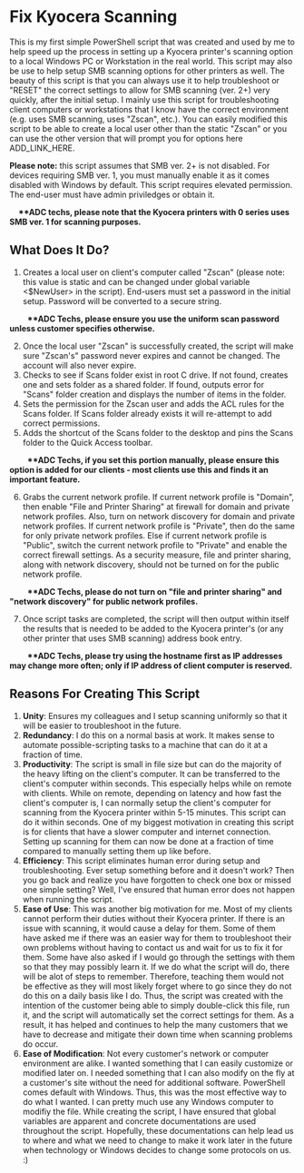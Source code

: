 # Fix Kyocera Scanning
This is my first simple PowerShell script that was created and used by me to help speed up the process in setting up a Kyocera printer's scanning option to a local Windows PC or Workstation in the real world. This script may also be use to help setup SMB scanning options for other printers as well. The beauty of this script is that you can always use it to help troubleshoot or "RESET" the correct settings to allow for SMB scanning (ver. 2+) very quickly, after the initial setup. I mainly use this script for troubleshooting client computers or workstations that I know have the correct environment (e.g. uses SMB scanning, uses "Zscan", etc.). You can easily modified this script to be able to create a local user other than the static "Zscan" or you can use the other version that will prompt you for options here ADD_LINK_HERE.

<b>Please note:</b> this script assumes that SMB ver. 2+ is not disabled. For devices requiring SMB ver. 1, you must manually enable it as it comes disabled with Windows by default. This script requires elevated permission. The end-user must have admin priviledges or obtain it. 

&nbsp; &nbsp; <b>**ADC techs, please note that the Kyocera printers with 0 series uses SMB ver. 1 for scanning purposes.</b>

## What Does It Do?
1. Creates a local user on client's computer called "Zscan" (please note: this value is static and can be changed under global variable <$NewUser> in the script). End-users must set a password in the initial setup. Password will be converted to a secure string.

&nbsp; &nbsp; &nbsp; &nbsp; <b>**ADC Techs, please ensure you use the uniform scan password unless customer specifies otherwise.</b>

2. Once the local user "Zscan" is successfully created, the script will make sure "Zscan's" password never expires and cannot be changed. The account will also never expire.
3. Checks to see if Scans folder exist in root C drive. If not found, creates one and sets folder as a shared folder. If found, outputs error for "Scans" folder creation and displays the number of items in the folder. 
4. Sets the permission for the Zscan user and adds the ACL rules for the Scans folder. If Scans folder already exists it will re-attempt to add correct permissions. 
5. Adds the shortcut of the Scans folder to the desktop and pins the Scans folder to the Quick Access toolbar. 

&nbsp; &nbsp; &nbsp; &nbsp; <b>**ADC Techs, if you set this portion manually, please ensure this option is added for our clients - most clients use this and finds it an &nbsp; &nbsp; &nbsp; &nbsp; &nbsp; &nbsp; important feature.</b>

6. Grabs the current network profile. If current network profile is "Domain", then enable "File and Printer Sharing" at firewall for domain and private network profiles. Also, turn on network discovery for domain and private network profiles. If current network profile is "Private", then do the same for only private network profiles. Else if current network profile is "Public", switch the current network profile to "Private" and enable the correct firewall settings. As a security measure, file and printer sharing, along with network discovery, should not be turned on for the public network profile. 

&nbsp; &nbsp; &nbsp; &nbsp; <b>**ADC Techs, please do not turn on "file and printer sharing" and "network discovery" for public network profiles.</b>

7. Once script tasks are completed, the script will then output within itself the results that is needed to be added to the Kyocera printer's (or any other printer that uses SMB scanning) address book entry. 

&nbsp; &nbsp; &nbsp; &nbsp; <b>**ADC Techs, please try using the hostname first as IP addresses may change more often; only if IP address of client computer is reserved.</b>

## Reasons For Creating This Script
1. <b>Unity</b>: Ensures my colleagues and I setup scanning uniformly so that it will be easier to troubleshoot in the future.  
2. <b>Redundancy</b>: I do this on a normal basis at work. It makes sense to automate possible-scripting tasks to a machine that can do it at a fraction of time.    
3. <b>Productivity</b>: The script is small in file size but can do the majority of the heavy lifting on the client's computer. It can be transferred to the client's computer within seconds. This especially helps while on remote with clients.  While on remote, depending on latency and how fast the client's computer is, I can normally setup the client's computer for scanning from the Kyocera printer within 5-15 minutes. This script can do it within seconds. One of my biggest motivation in creating this script is for clients that have a slower computer and internet connection. Setting up scanning for them can now be done at a fraction of time compared to manually setting them up like before.  
4. <b>Efficiency</b>: This script eliminates human error during setup and troubleshooting. Ever setup something before and it doesn't work? Then you go back and realize you have forgotten to check one box or missed one simple setting? Well, I've ensured that human error does not happen when running the script. 
5. <b>Ease of Use</b>: This was another big motivation for me. Most of my clients cannot perform their duties without their Kyocera printer. If there is an issue with scanning, it would cause a delay for them. Some of them have asked me if there was an easier way for them to troubleshoot their own problems without having to contact us and wait for us to fix it for them. Some have also asked if I would go through the settings with them so that they may possibly learn it. If we do what the script will do, there will be alot of steps to remember. Therefore, teaching them would not be effective as they will most likely forget where to go since they do not do this on a daily basis like I do. Thus, the script was created with the intention of the customer being able to simply double-click this file, run it, and the script will automatically set the correct settings for them. As a result, it has helped and continues to help the many customers that we have to decrease and mitigate their down time when scanning problems do occur. 
6. <b>Ease of Modification</b>: Not every customer's network or computer environment are alike. I wanted something that I can easily customize or modified later on. I needed something that I can also modify on the fly at a customer's site without the need for additional software. PowerShell comes default with Windows. Thus, this was the most effective way to do what I wanted. I can pretty much use any Windows computer to modifiy the file. While creating the script, I have ensured that global variables are apparent and concrete documentations are used throughout the script. Hopefully, these documentations can help lead us to where and what we need to change to make it work later in the future when technology or Windows decides to change some protocols on us. :)
